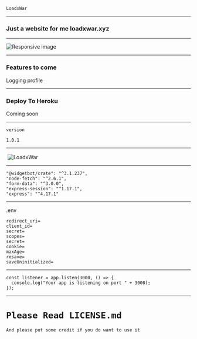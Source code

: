 `LoadxWar`

---

### Just a website for me loadxwar.xyz

---

  <img src="https://cdn.glitch.com/1f2b2e40-0969-49a8-9995-361a8695ef40%2Ff292bd3d-f194-4c64-861e-2fdbd54cb39a.image.png?v=1606353690008" class="img-fluid" alt="Responsive image">

---

### Features to come

Logging profile

---

### Deploy To Heroku

Coming soon

---

`version`

`1.0.1`

---

&nbsp;<img align="center" src="https://discord.c99.nl/widget/theme-3/742426370541617224.png" alt="LoadxWar" />

---

    "@widgetbot/crate": "^3.1.237",
    "node-fetch": "^2.6.1",
    "form-data": "^3.0.0",
    "express-session": "^1.17.1",
    "express": "^4.17.1"

---

.env

```port=3000
redirect_uri=
client_id=
secret=
scopes=
secret=
cookie=
maxAge=
resave=
saveUninitialized=
```

---

````
const listener = app.listen(3000, () => {
  console.log("Your app is listening on port " + 3000);
});
````
---
# `Please Read LICENSE.md `

`And please put some credit if you do want to use it`
